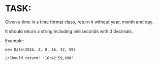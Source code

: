 # TASK:
Given a time in a time format class, return it without year, month and day.

It should return a string including milliseconds with 3 decimals.

Example:
```
new Date(2016, 2, 8, 16, 42, 59)

//Should return: "16:42:59,000"
```